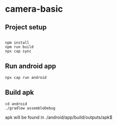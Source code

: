 # camera-basic

## Project setup
```

npm install
npm run build
npx cap sync
```


## Run android app
```
npx cap run android
```

## Build apk

```
cd android
./gradlew assembleDebug
```
apk will be found in ./android/app/build/outputs/apk$ 